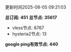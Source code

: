 更新时间2025-08-05 09:21:03

**总订阅: 451**
**总节点: 35617**
- vless节点: 8767
- hysteria2节点: 13

**google ping有效节点: 440**
